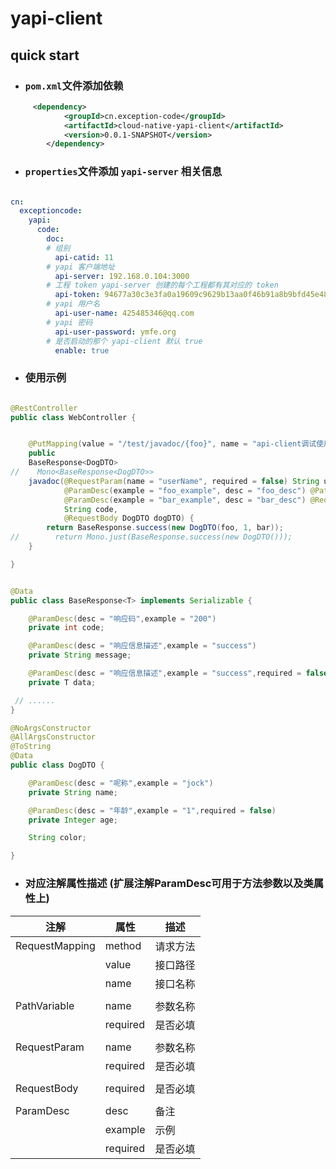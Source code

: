 # yapi-client

## quick start

- ### `pom.xml`文件添加依赖
```xml
     <dependency>
            <groupId>cn.exception-code</groupId>
            <artifactId>cloud-native-yapi-client</artifactId>
            <version>0.0.1-SNAPSHOT</version>
        </dependency>

```
- ### `properties`文件添加 `yapi-server` 相关信息

```yaml

cn:
  exceptioncode:
    yapi:
      code:
        doc:
        # 组别
          api-catid: 11
        # yapi 客户端地址
          api-server: 192.168.0.104:3000
        # 工程 token yapi-server 创建的每个工程都有其对应的 token
          api-token: 94677a30c3e3fa0a19609c9629b13aa0f46b91a8b9bfd45e482235751d615b22
        # yapi 用户名
          api-user-name: 425485346@qq.com
        # yapi 密码
          api-user-password: ymfe.org
        # 是否启动的那个 yapi-client 默认 true
          enable: true

```
- ### 使用示例
```java

@RestController
public class WebController {


    @PutMapping(value = "/test/javadoc/{foo}", name = "api-client调试使用接口")
    public
    BaseResponse<DogDTO>
//    Mono<BaseResponse<DogDTO>>
    javadoc(@RequestParam(name = "userName", required = false) String userName,
            @ParamDesc(example = "foo_example", desc = "foo_desc") @PathVariable(name = "foo") String foo,
            @ParamDesc(example = "bar_example", desc = "bar_desc") @RequestParam(name = "bar", required = false) String bar,
            String code,
            @RequestBody DogDTO dogDTO) {
        return BaseResponse.success(new DogDTO(foo, 1, bar));
//        return Mono.just(BaseResponse.success(new DogDTO()));
    }

}


@Data
public class BaseResponse<T> implements Serializable {

    @ParamDesc(desc = "响应码",example = "200")
    private int code;

    @ParamDesc(desc = "响应信息描述",example = "success")
    private String message;

    @ParamDesc(desc = "响应信息描述",example = "success",required = false)
    private T data;

 // ......
}

@NoArgsConstructor
@AllArgsConstructor
@ToString
@Data
public class DogDTO {

    @ParamDesc(desc = "呢称",example = "jock")
    private String name;

    @ParamDesc(desc = "年龄",example = "1",required = false)
    private Integer age;

    String color;

}

```
- ### 对应注解属性描述 (扩展注解ParamDesc可用于方法参数以及类属性上)

| 注解           | 属性     | 描述     |
| -------- | -------- | -------- |
| RequestMapping | method   | 请求方法 |
|                | value    | 接口路径 |
|                | name     | 接口名称 |
|                |          |          |
| PathVariable   | name     | 参数名称 |
|                | required | 是否必填 |
|                |          |          |
| RequestParam   | name     | 参数名称 |
|                | required | 是否必填 |
|                |          |          |
| RequestBody    | required | 是否必填 |
|                |          |          |
| ParamDesc      | desc     | 备注     |
|                | example  | 示例     |
|                | required | 是否必填 |

